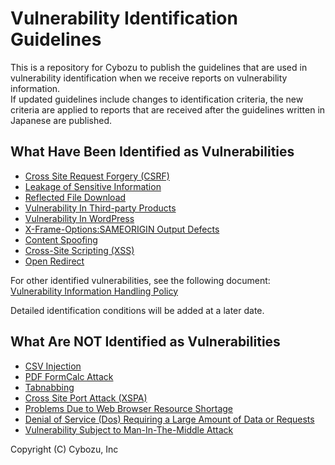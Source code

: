 Vulnerability Identification Guidelines
====
This is a repository for Cybozu to publish the guidelines that are used in vulnerability identification when we receive reports on vulnerability information.  
If updated guidelines include changes to identification criteria, the new criteria are applied to reports that are received after the guidelines written in Japanese are published.

## What Have Been Identified as Vulnerabilities

* [Cross Site Request Forgery (CSRF)](CSRF.md)
* [Leakage of Sensitive Information](SensitiveDataExposure.md)
* [Reflected File Download](ReflectedFileDownload.md)
* [Vulnerability In Third-party Products](VulnerabilityInThird-partyProducts.md)
* [Vulnerability In WordPress](VulnerabilityInWordPress.md)
* [X-Frame-Options:SAMEORIGIN Output Defects](x-frame-options.md)
* [Content Spoofing](ContentSpoofing.md)
* [Cross-Site Scripting (XSS)](XSS.md)
* [Open Redirect](OpenRedirect.md)

For other identified vulnerabilities, see the following document:  
[Vulnerability Information Handling Policy](http://www.slideshare.net/cybozucommunity/ss-30074325/18)  

Detailed identification conditions will be added at a later date.

## What Are NOT Identified as Vulnerabilities
* [CSV Injection](CSVInjection.md)
* [PDF FormCalc Attack](PDFFormCalcAttack.md)
* [Tabnabbing](Tabnabbing.md)
* [Cross Site Port Attack (XSPA)](XSPA.md)
* [Problems Due to Web Browser Resource Shortage](BrowserResources.md)
* [Denial of Service (Dos) Requiring a Large Amount of Data or Requests](DoS.md)
* [Vulnerability Subject to Man-In-The-Middle Attack](man-in-the-middle.md)

Copyright (C) Cybozu, Inc
